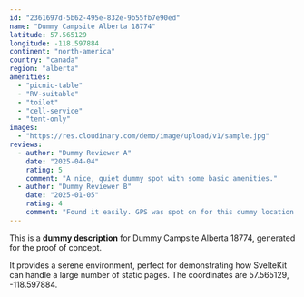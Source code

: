```yaml
---
id: "2361697d-5b62-495e-832e-9b55fb7e90ed"
name: "Dummy Campsite Alberta 18774"
latitude: 57.565129
longitude: -118.597884
continent: "north-america"
country: "canada"
region: "alberta"
amenities:
  - "picnic-table"
  - "RV-suitable"
  - "toilet"
  - "cell-service"
  - "tent-only"
images:
  - "https://res.cloudinary.com/demo/image/upload/v1/sample.jpg"
reviews:
  - author: "Dummy Reviewer A"
    date: "2025-04-04"
    rating: 5
    comment: "A nice, quiet dummy spot with some basic amenities."
  - author: "Dummy Reviewer B"
    date: "2025-01-05"
    rating: 4
    comment: "Found it easily. GPS was spot on for this dummy location."
---
```


This is a **dummy description** for Dummy Campsite Alberta 18774, generated for the proof of concept.

It provides a serene environment, perfect for demonstrating how SvelteKit can handle a large number of static pages. The coordinates are 57.565129, -118.597884.
